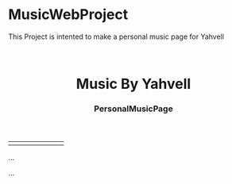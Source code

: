 # MusicWebProject
This Project is intented to make a personal music page for Yahvell


<!DOCTYPE HTML>

<html>
	<head>
		<title>Music By Yahvell</title>
		<link>
	</head>
	</br>
	<body>
		<header>
			<h1>Music By Yahvell</h1>
			<h3>PersonalMusicPage</h3>
		</header>
	<table>
		<tr></tr>
		<td></td>
		<td></td>
		<td></td>
		<td></td>
		<td></td>
		<td></td>
		<td></td>
	</table>
		<p>… </p>
		<p>…</p>
	</body>
</html>
